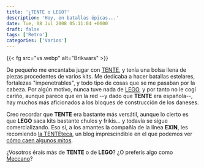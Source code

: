 ```yaml
---
title: '¿TENTE o LEGO?'
description: 'Hoy, en batallas épicas...'
date: Tue, 08 Jul 2008 05:11:04 +0000
draft: false
tags: ['Retro']
categories: ['Varios']
---
```


{{< fg src="vs.webp" alt="Brikwars" >}}

De pequeño me encantaba jugar con [TENTE](http://es.wikipedia.org/wiki/TENTE), y tenía una bolsa llena de piezas procedentes de varios kits. Me dedicaba a hacer batallas estelares, fortalezas "impenetrables", y todo tipo de cosas que se me pasaban por la cabeza. Por algún motivo, nunca tuve nada de [LEGO](http://es.wikipedia.org/wiki/LEGO), y por tanto no le cogí cariño, aunque parece que en la red --y dado que **TENTE** era española--, hay muchos más aficionados a los bloques de construcción de los daneses.

Creo recordar que **TENTE** era bastante más versátil, aunque lo cierto es que **LEGO** saca kits bastante chulos y frikis... y todavía se sigue comercializando. Eso sí, a los amantes la compañía de la línea **EXIN**, les recomiendo [la TENTEteca](http://latentetk.blogspot.com/), un blog imprescindible en el que podemos ver [cómo caen algunos mitos](http://latentetk.blogspot.com/2007/01/cazando-mitos-de-tente-vs-lego.html).

¿Vosotros érais más de **TENTE** o de **LEGO**? ¿O preferís algo como [Meccano](http://es.wikipedia.org/wiki/Meccano)?